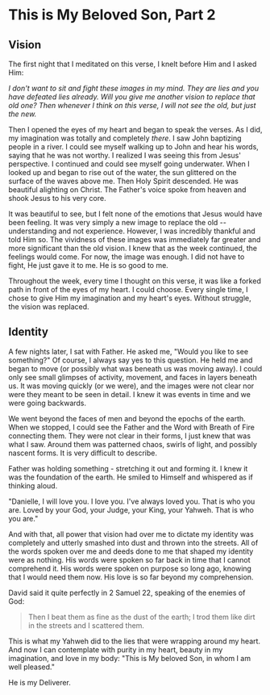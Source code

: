 # This is My Beloved Son, Part 2

## Vision

The first night that I meditated on this verse, I knelt before Him and I asked Him:

*I don't want to sit and fight these images in my mind. They are lies and you have defeated lies already. Will you give me another vision to replace that old one? Then whenever I think on this verse, I will not see the old, but just the new.*

Then I opened the eyes of my heart and began to speak the verses. As I did, my imagination was totally and completely *there*. I saw John baptizing people in a river. I could see myself walking up to John and hear his words, saying that he was not worthy. I realized I was seeing this from Jesus' perspective. I continued and could see myself going underwater. When I looked up and began to rise out of the water, the sun glittered on the surface of the waves above me. Then Holy Spirit descended. He was beautiful alighting on Christ. The Father's voice spoke from heaven and shook Jesus to his very core.

It was beautiful to see, but I felt none of the emotions that Jesus would have been feeling. It was very simply a new image to replace the old -- understanding and not experience. However, I was incredibly thankful and told Him so. The vividness of these images was immediately far greater and more significant than the old vision. I knew that as the week continued, the feelings would come. For now, the image was enough. I did not have to fight, He just gave it to me. He is so good to me.

Throughout the week, every time I thought on this verse, it was like a forked path in front of the eyes of my heart. I could choose. Every single time, I chose to give Him my imagination and my heart's eyes. Without struggle, the vision was replaced.

## Identity

A few nights later, I sat with Father. He asked me, "Would you like to see something?" Of course, I always say yes to this question. He held me and began to move (or possibly what was beneath us was moving away). I could only see small glimpses of activity, movement, and faces in layers beneath us. It was moving quickly (or we were), and the images were not clear nor were they meant to be seen in detail. I knew it was events in time and we were going backwards.

We went beyond the faces of men and beyond the epochs of the earth. When we stopped, I could see the Father and the Word with Breath of Fire connecting them. They were not clear in their forms, I just knew that was what I saw. Around them was patterned chaos, swirls of light, and possibly nascent forms. It is very difficult to describe.

Father was holding something - stretching it out and forming it. I knew it was the foundation of the earth. He smiled to Himself and whispered as if thinking aloud.

"Danielle, I will love you. I love you. I've always loved you. That is who you are. Loved by your God, your Judge, your King, your Yahweh. That is who you are."

And with that, all power that vision had over me to dictate my identity was completely and utterly smashed into dust and thrown into the streets. All of the words spoken over me and deeds done to me that shaped my identity were as nothing. His words were spoken so far back in time that I cannot comprehend it. His words were spoken on purpose so long ago, knowing that I would need them now. His love is so far beyond my comprehension.

David said it quite perfectly in 2 Samuel 22, speaking of the enemies of God:

> Then I beat them as fine as the dust of the earth; I trod them like dirt in the streets and I scattered them.

This is what my Yahweh did to the lies that were wrapping around my heart. And now I can contemplate with purity in my heart, beauty in my imagination, and love in my body: "This is My beloved Son, in whom I am well pleased."

He is my Deliverer.